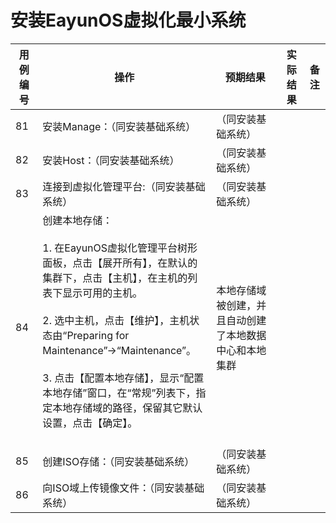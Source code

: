 # 安装EayunOS虚拟化最小系统

|用例编号|操作|预期结果|实际结果|备注|
|--------|----|--------|--------|----|
|81|安装Manage：（同安装基础系统）|（同安装基础系统）|||
|82|安装Host：（同安装基础系统）|（同安装基础系统）|||
|83|连接到虚拟化管理平台:（同安装基础系统）|（同安装基础系统）|||
|84|创建本地存储：<br/><br/>1.  在EayunOS虚拟化管理平台树形面板，点击【展开所有】，在默认的集群下，点击【主机】，在主机的列表下显示可用的主机。<br/><br/>2.  选中主机，点击【维护】，主机状态由“Preparing for<br/>    Maintenance”-\>“Maintenance”。<br/><br/>3.  点击【配置本地存储】，显示“配置本地存储”窗口，在“常规”列表下，指定本地存储域的路径，保留其它默认设置，点击【确定】。<br/><br/>|本地存储域被创建，并且自动创建了本地数据中心和本地集群|||
|85|创建ISO存储：（同安装基础系统）|（同安装基础系统）|||
|86|向ISO域上传镜像文件：（同安装基础系统）|（同安装基础系统）|||<br/><br/>> **Note**<br/>><br/>> 其他注意事项：

